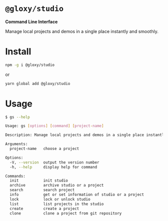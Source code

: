 # `@gloxy/studio`

**Command Line Interface**

Manage local projects and demos in a single place instantly and smoothly.

# Install

```sh
npm -g i @gloxy/studio
```

or

```sh
yarn global add @gloxy/studio
```

# Usage

```sh
$ gs --help

Usage: gs [options] [command] [project-name]

Description: Manage local projects and demos in a single place instantly and smoothly.

Arguments:
  project-name   choose a project

Options:
  -V, --version  output the version number
  -h, --help     display help for command

Commands:
  init           init studio
  archive        archive studio or a project
  search         search project
  info           get or set information of studio or a project
  lock           lock or unlock studio
  list           list projects in the studio
  create         create a project
  clone          clone a project from git repository
```

